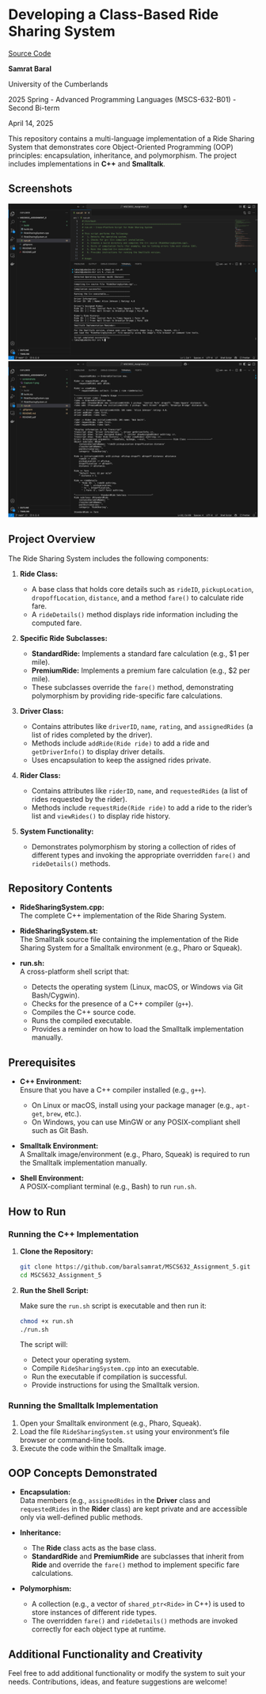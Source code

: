 # Developing a Class-Based Ride Sharing System
[Source Code](https://github.com/baralsamrat/MSCS631_WireShark_7)

**Samrat Baral**

University of the Cumberlands  

2025 Spring - Advanced Programming Languages (MSCS-632-B01) - Second Bi-term 

April 14, 2025

This repository contains a multi-language implementation of a Ride Sharing System that demonstrates core Object-Oriented Programming (OOP) principles: encapsulation, inheritance, and polymorphism. The project includes implementations in **C++** and **Smalltalk**.

## Screenshots
![1](/screenshots/Capture-1.png)
![2](/screenshots/Capture-2.png)

## Project Overview

The Ride Sharing System includes the following components:

1. **Ride Class:**  
   - A base class that holds core details such as `rideID`, `pickupLocation`, `dropoffLocation`, `distance`, and a method `fare()` to calculate ride fare.
   - A `rideDetails()` method displays ride information including the computed fare.

2. **Specific Ride Subclasses:**  
   - **StandardRide:** Implements a standard fare calculation (e.g., $1 per mile).
   - **PremiumRide:** Implements a premium fare calculation (e.g., $2 per mile).
   - These subclasses override the `fare()` method, demonstrating polymorphism by providing ride-specific fare calculations.

3. **Driver Class:**  
   - Contains attributes like `driverID`, `name`, `rating`, and `assignedRides` (a list of rides completed by the driver).
   - Methods include `addRide(Ride ride)` to add a ride and `getDriverInfo()` to display driver details.
   - Uses encapsulation to keep the assigned rides private.

4. **Rider Class:**  
   - Contains attributes like `riderID`, `name`, and `requestedRides` (a list of rides requested by the rider).
   - Methods include `requestRide(Ride ride)` to add a ride to the rider’s list and `viewRides()` to display ride history.

5. **System Functionality:**  
   - Demonstrates polymorphism by storing a collection of rides of different types and invoking the appropriate overridden `fare()` and `rideDetails()` methods.

## Repository Contents

- **RideSharingSystem.cpp:**  
  The complete C++ implementation of the Ride Sharing System.

- **RideSharingSystem.st:**  
  The Smalltalk source file containing the implementation of the Ride Sharing System for a Smalltalk environment (e.g., Pharo or Squeak).

- **run.sh:**  
  A cross-platform shell script that:
  - Detects the operating system (Linux, macOS, or Windows via Git Bash/Cygwin).
  - Checks for the presence of a C++ compiler (`g++`).
  - Compiles the C++ source code.
  - Runs the compiled executable.
  - Provides a reminder on how to load the Smalltalk implementation manually.

## Prerequisites

- **C++ Environment:**  
  Ensure that you have a C++ compiler installed (e.g., `g++`).  
  - On Linux or macOS, install using your package manager (e.g., `apt-get`, `brew`, etc.).
  - On Windows, you can use MinGW or any POSIX-compliant shell such as Git Bash.
  
- **Smalltalk Environment:**  
  A Smalltalk image/environment (e.g., Pharo, Squeak) is required to run the Smalltalk implementation manually.

- **Shell Environment:**  
  A POSIX-compliant terminal (e.g., Bash) to run `run.sh`.

## How to Run

### Running the C++ Implementation

1. **Clone the Repository:**

   ```bash
   git clone https://github.com/baralsamrat/MSCS632_Assignment_5.git
   cd MSCS632_Assignment_5
   ```

2. **Run the Shell Script:**

   Make sure the `run.sh` script is executable and then run it:

   ```bash
   chmod +x run.sh
   ./run.sh
   ```

   The script will:
   - Detect your operating system.
   - Compile `RideSharingSystem.cpp` into an executable.
   - Run the executable if compilation is successful.
   - Provide instructions for using the Smalltalk version.

### Running the Smalltalk Implementation

1. Open your Smalltalk environment (e.g., Pharo, Squeak).
2. Load the file `RideSharingSystem.st` using your environment’s file browser or command-line tools.
3. Execute the code within the Smalltalk image.

## OOP Concepts Demonstrated

- **Encapsulation:**  
  Data members (e.g., `assignedRides` in the **Driver** class and `requestedRides` in the **Rider** class) are kept private and are accessible only via well-defined public methods.

- **Inheritance:**  
  - The **Ride** class acts as the base class.
  - **StandardRide** and **PremiumRide** are subclasses that inherit from **Ride** and override the `fare()` method to implement specific fare calculations.

- **Polymorphism:**  
  - A collection (e.g., a vector of `shared_ptr<Ride>` in C++) is used to store instances of different ride types.
  - The overridden `fare()` and `rideDetails()` methods are invoked correctly for each object type at runtime.

## Additional Functionality and Creativity

Feel free to add additional functionality or modify the system to suit your needs. Contributions, ideas, and feature suggestions are welcome!

